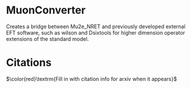 # MuonConverter
Creates a bridge between Mu2e_NRET and previously developed external EFT software, such as wilson and Dsixtools for higher dimension operator extensions of the standard model.

# Citations 

$\color{red}\textrm{Fill in with citation info for arxiv when it appears}$  
